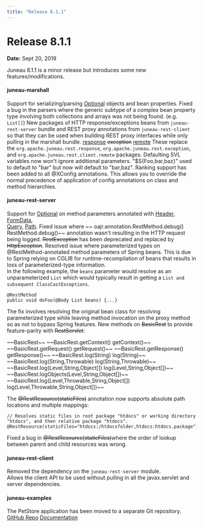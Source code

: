 ```yaml
---
title: "Release 8.1.1"
---
```


# Release 8.1.1

**Date:** Sept 20, 2019

Juneau 8.1.1 is a minor release but introduces some new features/modifications.

#### juneau-marshall

Support for serializing/parsing [Optional]({{API_DOCS}}/java/util/Optional.html) objects and bean properties.
Fixed a bug in the parsers where the generic subtype of a complex bean property type involving both collections and
arrays
was not being found.  (e.g. `List[]`)
New packages of HTTP response/exceptions beans from `juneau-rest-server` bundle and REST proxy annotations from
`juneau-rest-client`
so that they can be used when building REST proxy interfaces while only pulling in the marshall bundle.
[response]({{API_DOCS}}/org/apache/juneau/http/response.html)
~~exception~~
[remote]({{API_DOCS}}/org/apache/juneau/http/remote.html)
These replace the `org.apache.juneau.rest.response`, `org.apache.juneau.rest.exception`, and
`org.apache.juneau.rest.client.remote` packages.
Defaulting SVL variables now won't ignore additional parameters.
"$S\{Foo,bar,baz\}" used to default to "bar" but now will default to "bar,baz".
Ranking support has been added to all @XConfig annotations.
This allows you to override the normal precedence of application of config annotations on class and method hierarchies.

#### juneau-rest-server

Support for [Optional]({{API_DOCS}}/java/util/Optional.html) on method parameters annotated with [Header]({{API_DOCS}}/org/apache/juneau/http/annotation/Header.html), [FormData]({{API_DOCS}}/org/apache/juneau/http/annotation/FormData.html),  
[Query]({{API_DOCS}}/org/apache/juneau/http/annotation/Query.html), [Path]({{API_DOCS}}/org/apache/juneau/http/annotation/Path.html).
Fixed issue where ~~ oajr.annotation.RestMethod.debug() RestMethod.debug()~~ annotation wasn't resulting
in the HTTP request being logged.
~~RestException~~ has been deprecated and replaced by ~~HttpException~~.
Resolved issue where parameterized types on @RestMethod-annotated method parameters of Spring beans.
This is due to Spring relying on CGLIB for runtime-recompilation of beans that results in loss of parameterized-type
information.  
In the following example, the `beans` parameter would resolve as an unparameterized `List`
which would typically result in getting a `List and subsequent ClassCastExceptions`.   

```text
@RestMethod
public void doFoo(@Body List beans) {...}
```

The fix involves resolving the original bean class for resolving parameterized type while leaving
method invocation on the proxy method so as not to bypass Spring features.
New methods on ~~BasicRest~~ to provide feature-parity with ~~RestServlet~~:

<tree>
<node-0><java-class>~~BasicRest~~</java-class></node-0>
<node-1><java-method>~~BasicRest.getContext() getContext()~~</java-method></node-1>
<node-1><java-method>~~BasicRest.getRequest() getRequest()~~</java-method></node-1>
<node-1><java-method>~~BasicRest.getResponse() getResponse()~~</java-method></node-1>
<node-1><java-method>~~BasicRest.log(String) log(String)~~</java-method></node-1>
<node-1><java-method>~~BasicRest.log(String,Throwable) log(String,Throwable)~~</java-method></node-1>
<node-1><java-method>~~BasicRest.log(Level,String,Object[]) log(Level,String,Object[])~~</java-method></node-1>
<node-1><java-method>~~BasicRest.logObjects(Level,String,Object[])~~</java-method></node-1>
<node-1><java-method>~~BasicRest.log(Level,Throwable,String,Object[]) log(Level,Throwable,String,Object[])~~</java-method></node-1>
</tree>

The ~~@RestResource(staticFiles)~~ annotation now supports absolute path locations and multiple mappings:

```text
// Resolves static files in root package "htdocs" or working directory "htdocs", and then relative package "htdocs".
@RestResource(staticFiles="htdocs:/htdocsfolder,htdocs:htdocs.package")
```

Fixed a bug in ~~@RestResource(staticFiles)~~where the order of lookup between parent and child resources
was wrong.

#### juneau-rest-client

Removed the dependency on the `juneau-rest-server` module.  
Allows the client API to be used without pulling in all the javax.servlet and server dependencies.

#### juneau-examples

The PetStore application has been moved to a separate Git repository.
[GitHub Repo](https://github.com/apache/juneau-petstore)
[Documentation](http://juneau.apache.org/index.html#petstore.html)
